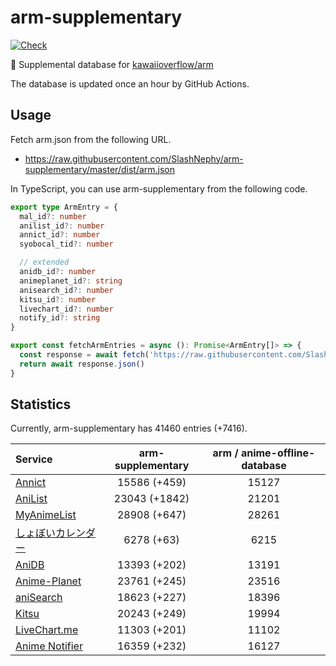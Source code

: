# arm-supplementary

[![Check](https://github.com/SlashNephy/arm-supplementary/actions/workflows/check-node.yml/badge.svg)](https://github.com/SlashNephy/arm-supplementary/actions/workflows/check-node.yml)

💊 Supplemental database for [kawaiioverflow/arm](https://github.com/kawaiioverflow/arm)

The database is updated once an hour by GitHub Actions.

## Usage

Fetch arm.json from the following URL.

- https://raw.githubusercontent.com/SlashNephy/arm-supplementary/master/dist/arm.json

In TypeScript, you can use arm-supplementary from the following code.

```TypeScript
export type ArmEntry = {
  mal_id?: number
  anilist_id?: number
  annict_id?: number
  syobocal_tid?: number

  // extended
  anidb_id?: number
  animeplanet_id?: string
  anisearch_id?: number
  kitsu_id?: number
  livechart_id?: number
  notify_id?: string
}

export const fetchArmEntries = async (): Promise<ArmEntry[]> => {
  const response = await fetch('https://raw.githubusercontent.com/SlashNephy/arm-supplementary/master/dist/arm.json')
  return await response.json()
}
```

## Statistics

Currently, arm-supplementary has 41460 entries (+7416).

| Service                                     | arm-supplementary | arm / anime-offline-database |
| :------------------------------------------ | :---------------: | :--------------------------: |
| [Annict](https://annict.com)                |   15586 (+459)    |            15127             |
| [AniList](https://anilist.co)               |   23043 (+1842)   |            21201             |
| [MyAnimeList](https://myanimelist.net)      |   28908 (+647)    |            28261             |
| [しょぼいカレンダー](https://cal.syoboi.jp) |    6278 (+63)     |             6215             |
| [AniDB](https://anidb.net)                  |   13393 (+202)    |            13191             |
| [Anime-Planet](https://anime-planet.com)    |   23761 (+245)    |            23516             |
| [aniSearch](https://anisearch.com)          |   18623 (+227)    |            18396             |
| [Kitsu](https://kitsu.io)                   |   20243 (+249)    |            19994             |
| [LiveChart.me](https://livechart.me)        |   11303 (+201)    |            11102             |
| [Anime Notifier](https://notify.moe)        |   16359 (+232)    |            16127             |
